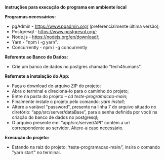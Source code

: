 **Instruções para execução do programa em ambiente local**

**Programas necessários:** 

- pgAdmin - <https://www.pgadmin.org/> (preferencialmente última versão);
- Postgresql - <https://www.postgresql.org/>;
- Node.js -  <https://nodejs.org/en/download/>;
- Yarn - "npm i  -g yarn".
- Concurrently - npm i -g concurrently

**Referente ao Banco de Dados:** 

- Crie um banco de dados no postgres chamado "tech4humans".

**Refernete a instalação do App:**

- Faça o download do arquivo ZIP do projeto;
- Abra o terminal e direcioná-lo para o caminho do projeto;
- Entre na pasta do projeto – *cd teste-programacao-main*;
- Finalmente instale o projeto pelo comando: *yarn install*;
- Altere a variável "password", presente na linha 7 do arquivo situado no diretório: “app/src/server/dataBase”, para a senha definida por você na criação do banco de dados no postgresql;
- O arquivo presente em: “app/src/server/API” contém a url correspondente ao servidor. Altere-a caso necessário. 

**Execução do projeto:** 

- Estando na raiz do projeto: ‘teste-programacao-main/’, insira o comando "yarn start" no terminal. 
